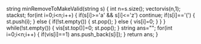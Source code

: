  string minRemoveToMakeValid(string s) {
          int n=s.size();
        vector<bool>vis(n,1);
        stack<int>st;
        for(int i=0;i<n;i++) {
            if(s[i]>='a' && s[i]<='z')
                continue;
            if(s[i]=='(') {
                st.push(i);
            } else {
                if(!st.empty()) {
                    st.pop();
                } else {
                    vis[i]=0;
                }
            }
        }
        while(!st.empty()) {
            vis[st.top()]=0;
            st.pop();
        }
        string ans="";
        for(int i=0;i<n;i++) {
            if(vis[i]==1)
                ans.push_back(s[i]);
        }
        return ans;
    }
